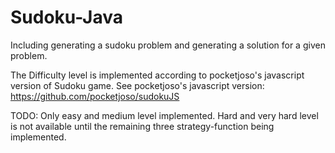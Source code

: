 # Sudoku-Java

Including generating a sudoku problem and generating a solution for a given problem.

The Difficulty level is implemented according to pocketjoso's javascript version
of Sudoku game. See pocketjoso's javascript version: https://github.com/pocketjoso/sudokuJS

TODO: Only easy and medium level implemented. Hard and very hard level is not available
until the remaining three strategy-function being implemented.
